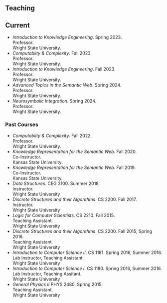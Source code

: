 ## Teaching

## Current
* _Introduction to Knowledge Engineering_. Spring 2023.\
   Professor.\
   Wright State University.
* _Computablity & Complexity_. Fall 2023.\
   Professor.\
   Wright State University.
* _Introduction to Knowledge Engineering_. Fall 2023.\
   Professor.\
   Wright State University.
* _Advanced Topics in the Semantic Web_. Spring 2024.\
   Professor.\
   Wright State University.
* _Neurosymbolic Integration_. Spring 2024.\
   Professor.\
   Wright State University.

### Past Courses
* _Computablity & Complexity_. Fall 2022.\
   Professor.\
   Wright State University.
* _Knowledge Representation for the Semantic Web_. Fall 2020.\
   Co-Instructor.\
   Kansas State University.
* _Knowledge Representation for the Semantic Web_. Fall 2019.\
   Co-Instructor.\
   Kansas State University.
* _Data Structures_. CEG 3100. Summer 2018.\
   Instructor.\
   Wright State University
* _Discrete Structures and their Algorithms_. CS 2200. Fall 2017.\
   Instructor.\
   Wright State University
* _Logic for Computer Scientists_. CS 2210. Fall 2015.\
   Teaching Assistant.\
   Wright State University
* _Discrete Structures and their Algorithms_. CS 2200. Fall 2015, Spring 2016.\
   Teaching Assistant.\
   Wright State University
* _Introduction to Computer Science II_. CS 1181. Spring 2016, Summer 2016.\
   Lab Instructor, Teaching Assistant.\
   Wright State University
* _Introduction to Computer Science I_. CS 1180. Spring 2016, Summer 2016.\
   Lab Instructor, Teaching Assitant.\
   Wright State University
* _General Physics II_ PHYS 2480. Spring 2015.\
   Teaching Assistant.\
   Wright State University

